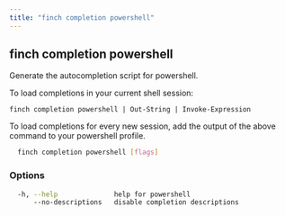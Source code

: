 ```yaml
---
title: "finch completion powershell"
---
```


## finch completion powershell

Generate the autocompletion script for powershell.

To load completions in your current shell session:

	finch completion powershell | Out-String | Invoke-Expression

To load completions for every new session, add the output of the above command
to your powershell profile.

```bash
  finch completion powershell [flags]
```

### Options

```bash
  -h, --help              help for powershell
      --no-descriptions   disable completion descriptions
```
